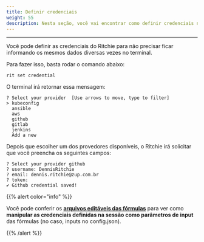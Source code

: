 ```yaml
---
title: Definir credenciais
weight: 55
description: Nesta seção, você vai encontrar como definir credenciais no Ritchie.
---
```


---

Você pode definir as credenciais do Ritchie para não precisar ficar informando os mesmos dados diversas vezes no terminal. 

Para fazer isso, basta rodar o comando abaixo:

```text
rit set credential
```

O terminal irá retornar essa mensagem:  

```text
? Select your provider  [Use arrows to move, type to filter]
> kubeconfig
  ansible
  aws
  github
  gitlab
  jenkins
  Add a new
```

Depois que escolher um dos provedores disponíveis, o Ritchie irá solicitar que você preencha os seguintes campos:

```text
? Select your provider github
? username: DennisRitchie
? email: dennis.ritchie@zup.com.br
? token: 
✔ Github credential saved!
```

{{% alert color="info" %}}

Você pode conferir os [**arquivos editáveis das fórmulas**](/docs-ritchie/pt-br/como/fórmulas/arquivo-config/) para ver como **manipular as credenciais definidas na sessão como parâmetros de input** das fórmulas \(no caso, inputs no config.json\).

{{% /alert %}}
